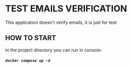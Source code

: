 # TEST EMAILS VERIFICATION

This application doesn't verify emails, it is just for test

## HOW TO START

In the project directory you can run in console:

##### `docker compose up -d`
